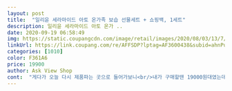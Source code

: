 ```yaml
---
layout: post 
title:  "일리윤 세라마이드 아토 온가족 보습 선물세트 + 쇼핑백, 1세트" 
description: 일리윤 세라마이드 아토 온가 ..
date: 2020-09-19 06:58:49 
img: https://static.coupangcdn.com/image/retail/images/2020/08/03/13/7/ca178f65-b5a7-4349-a8b3-beaef5f4519c.jpg 
linkUrl: https://link.coupang.com/re/AFFSDP?lptag=AF3600438&subid=ahnPublicAsk&pageKey=1915470021&itemId=3252110563&vendorItemId=71549861234&traceid=V0-113-5504d7233995ad79 
categories: [1010] 
color: F361A6 
price: 19900 
author: Ask View Shop 
cont:  "게다가 오늘 다시 제품파는 곳으로 들어가보니<br/>내가 구매할땐 19000원대였는데 지금은 18000원대.<br/> <br/> -<br/> -;<br/>몇백원 차이 안나지만 기분은 별로네요.<br/><br/>보습력도 괜찮은듯 해여!바디워시 두개라 좋구여<br/>쇼핑백 누락됐다는 메시지를 남겼지만<br/>아이들은 향에 예민한데 향이 없어 별로인가봐여<br/>열람도 안하는지 대답도 아예 없네요.<br/><br/>원래 쓰던 제품이라 별 고민 없이 구매했어요! 많이 저렴해요^^<br/>유해성분때문에 향 있는 제품들 기피하는데 거의 향이 없어서 좋아요!<br/>일단 쇼핑백이 누락되어 왔습니다.<br/><br/>판매자/제품문의사항에 배송받은 즉시(11일)<br/>펌핑로션은 과하게 나오네여ㅠ너무 눌렀나?<br/>향이 무향임<br/>힝조절이 필요함!가격대비 구성 좋아여!!<br/>" 
---
```

